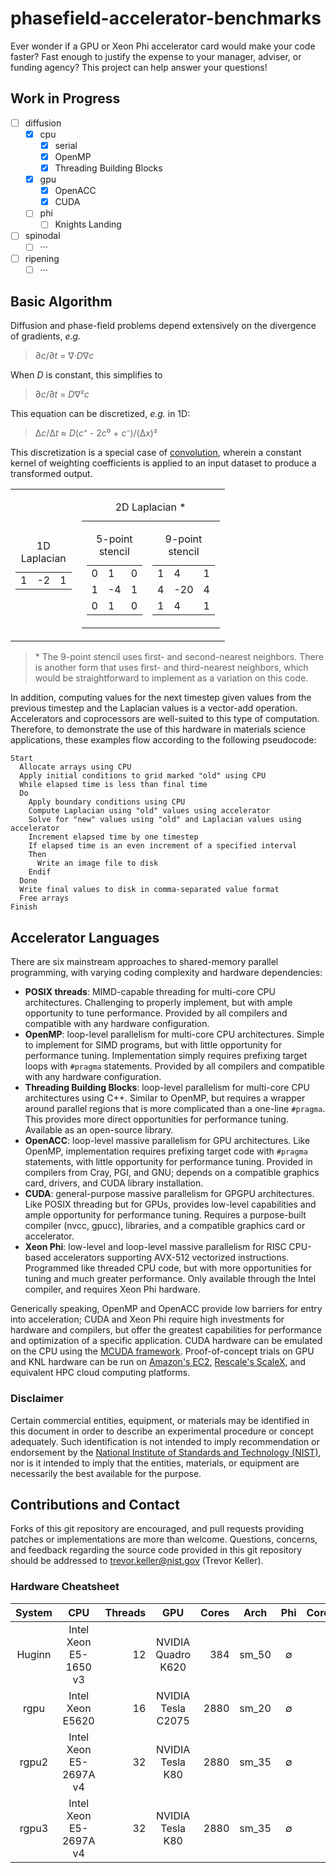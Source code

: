 # phasefield-accelerator-benchmarks

Ever wonder if a GPU or Xeon Phi accelerator card would make your code faster?
Fast enough to justify the expense to your manager, adviser, or funding agency?
This project can help answer your questions!

## Work in Progress

 - [ ] diffusion
   - [x] cpu
     - [x] serial
     - [x] OpenMP
     - [x] Threading Building Blocks
   - [x] gpu
     - [x] OpenACC
     - [x] CUDA
   - [ ] phi
     - [ ] Knights Landing
 - [ ] spinodal
   - [ ] &middot;&middot;&middot;
 - [ ] ripening
   - [ ] &middot;&middot;&middot;

## Basic Algorithm

Diffusion and phase-field problems depend extensively on the divergence of gradients, *e.g.*
> &part;*c*/&part;*t* = &nabla;&middot;*D*&nabla;*c*

When *D* is constant, this simplifies to
> &part;*c*/&part;*t* = *D*&nabla;&sup2;*c*

This equation can be discretized, *e.g.* in 1D:
> &Delta;*c*/&Delta;*t* &asymp; *D*(*c*&#8314; - 2*c*&#8304; + *c*&#8315;)/(&Delta;*x*)&sup2;

This discretization is a special case of [convolution](https://en.wikipedia.org/wiki/Discrete_Laplace_operator#Image_Processing),
wherein a constant kernel of weighting coefficients is applied to an input dataset to produce a transformed output.

<table>
<tr>
  <td>
    <table>
      <caption>
        1D Laplacian
      </caption>
      <tr>
        <td> 1</td>
        <td>-2</td>
        <td> 1</td>
      </tr>
    </table>
  </td>
  <td>
    <table>
      <caption>
        2D Laplacian *
      </caption>
      <tr>
        <td>
          <table>
            <caption>
              5-point stencil
            </caption>
            <tr>
              <td> 0</td>
              <td> 1</td>
              <td> 0</td>
            </tr>
            <tr>
              <td> 1</td>
              <td>-4</td>
              <td> 1</td>
            </tr>
            <tr>
              <td> 0</td>
              <td> 1</td>
              <td> 0</td>
            </tr>
          </table>
        </td>
        <td>
          <table>
            <caption>
              9-point stencil
            </caption>
            <tr>
              <td>  1</td>
              <td>  4</td>
              <td>  1</td>
            </tr>
            <tr>
              <td>  4</td>
              <td>-20</td>
              <td>  4</td>
            </tr>
            <tr>
              <td>  1</td>
              <td>  4</td>
              <td>  1</td>
            </tr>
          </table>
        </td>
      </tr>
    </table>
  </td>
</table>

> \* The 9-point stencil uses first- and second-nearest neighbors. There is
another form that uses first- and third-nearest neighbors, which would be
straightforward to implement as a variation on this code.

In addition, computing values for the next timestep given values from the
previous timestep and the Laplacian values is a vector-add operation.
Accelerators and coprocessors are well-suited to this type of computation.
Therefore, to demonstrate the use of this hardware in materials science
applications, these examples flow according to the following pseudocode:
```
Start
  Allocate arrays using CPU
  Apply initial conditions to grid marked "old" using CPU
  While elapsed time is less than final time
  Do
    Apply boundary conditions using CPU
    Compute Laplacian using "old" values using accelerator
    Solve for "new" values using "old" and Laplacian values using accelerator
    Increment elapsed time by one timestep
    If elapsed time is an even increment of a specified interval
    Then
      Write an image file to disk
    Endif
  Done
  Write final values to disk in comma-separated value format
  Free arrays
Finish
```

## Accelerator Languages

There are six mainstream approaches to shared-memory parallel programming,
with varying coding complexity and hardware dependencies:

 * **POSIX threads**: MIMD-capable threading for multi-core CPU architectures.
   Challenging to properly implement, but with ample opportunity to tune performance.
   Provided by all compilers and compatible with any hardware configuration.
 * **OpenMP**: loop-level parallelism for multi-core CPU architectures.
   Simple to implement for SIMD programs, but with little opportunity for performance tuning.
   Implementation simply requires prefixing target loops with ```#pragma``` statements.
   Provided by all compilers and compatible with any hardware configuration.
 * **Threading Building Blocks**: loop-level parallelism for multi-core CPU architectures
   using C++. Similar to OpenMP, but requires a wrapper around parallel regions that is
   more complicated than a one-line ```#pragma```. This provides more direct opportunities
   for performance tuning. Available as an open-source library.
 * **OpenACC**: loop-level massive parallelism for GPU architectures.
   Like OpenMP, implementation requires prefixing target code with ```#pragma``` statements,
   with little opportunity for performance tuning. Provided in compilers from Cray, PGI, and GNU;
   depends on a compatible graphics card, drivers, and CUDA library installation.
 * **CUDA**: general-purpose massive parallelism for GPGPU architectures.
   Like POSIX threading but for GPUs, provides low-level capabilities and ample opportunity
   for performance tuning. Requires a purpose-built compiler (nvcc, gpucc), libraries,
   and a compatible graphics card or accelerator.
 * **Xeon Phi**: low-level and loop-level massive parallelism for RISC CPU-based accelerators
   supporting AVX-512 vectorized instructions. Programmed like threaded CPU code,
   but with more opportunities for tuning and much greater performance.
   Only available through the Intel compiler, and requires Xeon Phi hardware.

Generically speaking, OpenMP and OpenACC provide low barriers for entry into acceleration;
CUDA and Xeon Phi require high investments for hardware and compilers, but offer the greatest
capabilities for performance and optimization of a specific application. CUDA hardware can be
emulated on the CPU using the [MCUDA framework](http://impact.crhc.illinois.edu/mcuda.aspx).
Proof-of-concept trials on GPU and KNL hardware can be run on [Amazon's EC2](
https://aws.amazon.com/ec2/Elastic-GPUs/), [Rescale's ScaleX](http://www.rescale.com/products/),
and equivalent HPC cloud computing platforms.

### Disclaimer

Certain commercial entities, equipment, or materials may be identified in this
document in order to describe an experimental procedure or concept adequately.
Such identification is not intended to imply recommendation or endorsement by
the [National Institute of Standards and Technology (NIST)](http://www.nist.gov),
nor is it intended to imply that the entities, materials, or equipment are
necessarily the best available for the purpose.

## Contributions and Contact

Forks of this git repository are encouraged, and pull requests providing patches
or implementations are more than welcome.
Questions, concerns, and feedback regarding the source code provided in this git
repository should be addressed to trevor.keller@nist.gov (Trevor Keller).

### Hardware Cheatsheet

| System | CPU                    | Threads | GPU                | Cores | Arch  | Phi     | Cores   |
| :----: | :--------------------: | ------: | :----------------: | ----: | :---: | :-----: | ------: |
| Huginn | Intel Xeon E5-1650 v3  | 12      | NVIDIA Quadro K620 | 384   | sm_50 | &empty; | &empty; |
| rgpu   | Intel Xeon E5620       | 16      | NVIDIA Tesla C2075 | 2880  | sm_20 | &empty; | &empty; |
| rgpu2  | Intel Xeon E5-2697A v4 | 32      | NVIDIA Tesla K80   | 2880  | sm_35 | &empty; | &empty; |
| rgpu3  | Intel Xeon E5-2697A v4 | 32      | NVIDIA Tesla K80   | 2880  | sm_35 | &empty; | &empty; |
